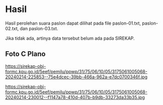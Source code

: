 # Hasil

Hasil perolehan suara paslon dapat dilihat pada file paslon-01.txt, paslon-02.txt, dan paslon-03.txt.

Jika tidak ada, artinya data tersebut belum ada pada SIREKAP.

## Foto C Plano

https://sirekap-obj-formc.kpu.go.id/5eef/pemilu/ppwp/31/75/06/10/05/3175061005068-20240214-225853--75e4dcec-39bb-466a-962a-e7dc0700346f.jpg

https://sirekap-obj-formc.kpu.go.id/5eef/pemilu/ppwp/31/75/06/10/05/3175061005068-20240214-230012--f1147a78-410d-407b-b9db-33273da33b35.jpg
